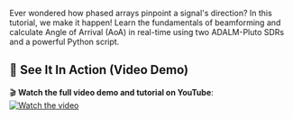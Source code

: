 Ever wondered how phased arrays pinpoint a signal's direction? In this tutorial, we make it happen! Learn the fundamentals of beamforming and calculate Angle of Arrival (AoA) in real-time using two ADALM-Pluto SDRs and a powerful Python script.

## 📡 See It In Action (Video Demo)

🎬 **Watch the full video demo and tutorial on YouTube**:  
[![Watch the video](https://img.youtube.com/vi/RbCKBkX0d7U/0.jpg)](https://www.youtube.com/watch?v=RbCKBkX0d7U)
